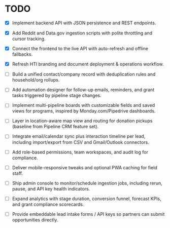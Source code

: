 # TODO

- [x] Implement backend API with JSON persistence and REST endpoints.
- [x] Add Reddit and Data.gov ingestion scripts with polite throttling and cursor tracking.
- [x] Connect the frontend to the live API with auto-refresh and offline fallbacks.
- [x] Refresh HTI branding and document deployment & operations workflow.

- [ ] Build a unified contact/company record with deduplication rules and household/org rollups.
- [ ] Add automation designer for follow-up emails, reminders, and grant tasks triggered by pipeline stage changes.
- [ ] Implement multi-pipeline boards with customizable fields and saved views for programs, inspired by Monday.com/Pipedrive dashboards.
- [ ] Layer in location-aware map view and routing for donation pickups (baseline from Pipeline CRM feature set).
- [ ] Integrate email/calendar sync plus interaction timeline per lead, including import/export from CSV and Gmail/Outlook connectors.
- [ ] Add role-based permissions, team workspaces, and audit log for compliance.
- [ ] Deliver mobile-responsive tweaks and optional PWA caching for field staff.
- [ ] Ship admin console to monitor/schedule ingestion jobs, including rerun, pause, and API key health indicators.
- [ ] Expand analytics with stage duration, conversion funnel, forecast KPIs, and grant compliance scorecards.
- [ ] Provide embeddable lead intake forms / API keys so partners can submit opportunities directly.
